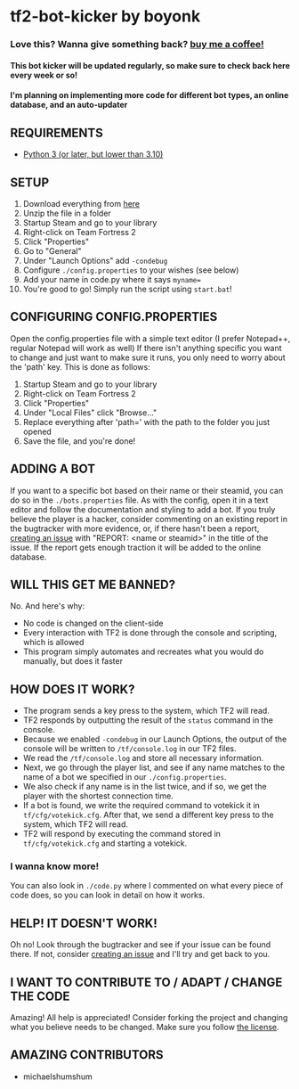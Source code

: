 # tf2-bot-kicker by boyonk

### Love this? Wanna give something back? [buy me a coffee!](https://www.buymeacoff.ee/boyonk)

#### This bot kicker will be updated regularly, so make sure to check back here every week or so!
#### I'm planning on implementing more code for different bot types, an online database, and an auto-updater

## REQUIREMENTS
- [Python 3 (or later, but lower than 3.10)](https://www.python.org/downloads/)

## SETUP
1. Download everything from [here](https://github.com/boyonkgit/tf2-bot-kicker/archive/refs/heads/main.zip)
2. Unzip the file in a folder
3. Startup Steam and go to your library
4. Right-click on Team Fortress 2
5. Click "Properties"
6. Go to "General"
7. Under "Launch Options" add `-condebug`
8. Configure `./config.properties` to your wishes (see below)
9. Add your name in code.py where it says `myname=`
10. You're good to go! Simply run the script using `start.bat`!

## CONFIGURING CONFIG.PROPERTIES
Open the config.properties file with a simple text editor (I prefer Notepad++, regular Notepad will work as well)
If there isn't anything specific you want to change and just want to make sure it runs, you only need to worry about the 'path' key.
This is done as follows:
1. Startup Steam and go to your library
2. Right-click on Team Fortress 2
3. Click "Properties"
4. Under "Local Files" click "Browse..."
5. Replace everything after 'path=' with the path to the folder you just opened
6. Save the file, and you're done!

## ADDING A BOT
If you want to a specific bot based on their name or their steamid, you can do so in the `./bots.properties` file. As with the config,
open it in a text editor and follow the documentation and styling to add a bot. If you truly believe the player is a hacker,
consider commenting on an existing report in the bugtracker with more evidence, or, if there hasn't been a report, [creating an issue](https://github.com/boyonkgit/tf2-bot-kicker/issues/new) with "REPORT: \<name or steamid\>" in the title of the issue.
If the report gets enough traction it will be added to the online database.

## WILL THIS GET ME BANNED?
No. And here's why:
- No code is changed on the client-side
- Every interaction with TF2 is done through the console and scripting, which is allowed
- This program simply automates and recreates what you would do manually, but does it faster

## HOW DOES IT WORK?
- The program sends a key press to the system, which TF2 will read.
- TF2 responds by outputting the result of the `status` command in the console.
- Because we enabled `-condebug` in our Launch Options, the output of the console will
be written to `/tf/console.log` in our TF2 files.
- We read the `/tf/console.log` and store all necessary information.
- Next, we go through the player list, and see if any name matches to the name of a bot
we specified in our `./config.properties`.
- We also check if any name is in the list twice, and if so, we get the player with the shortest
connection time.
- If a bot is found, we write the required command to votekick it in `tf/cfg/votekick.cfg`.
After that, we send a different key press to the system, which TF2 will read.
- TF2 will respond by executing the command stored in `tf/cfg/votekick.cfg` and starting a votekick.

### I wanna know more!
You can also look in `./code.py` where I commented on what every piece of code does, so you can
look in detail on how it works.

## HELP! IT DOESN'T WORK!
Oh no! Look through the bugtracker and see if your issue can be found there. If not, consider [creating an issue](https://github.com/boyonkgit/tf2-bot-kicker/issues/new) and I'll try and get back to you.

## I WANT TO CONTRIBUTE TO / ADAPT / CHANGE THE CODE
Amazing! All help is appreciated! Consider forking the project and changing what you believe needs to be changed. Make sure you follow [the license](https://github.com/boyonkgit/tf2-bot-kicker/blob/main/LICENSE.md).

## AMAZING CONTRIBUTORS
- michaelshumshum
